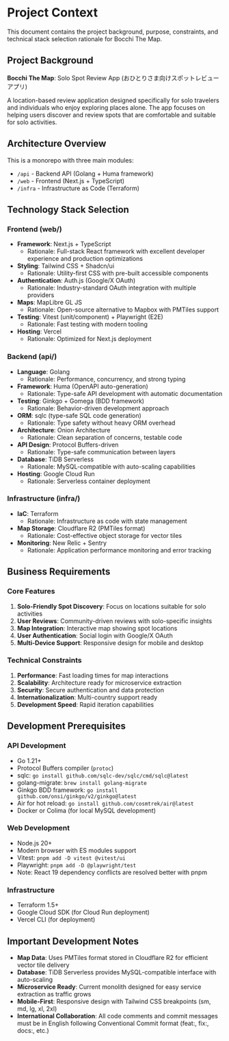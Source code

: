 # Project Context

This document contains the project background, purpose, constraints, and technical stack selection rationale for Bocchi The Map.

## Project Background

**Bocchi The Map**: Solo Spot Review App (おひとりさま向けスポットレビューアプリ)

A location-based review application designed specifically for solo travelers and individuals who enjoy exploring places alone. The app focuses on helping users discover and review spots that are comfortable and suitable for solo activities.

## Architecture Overview

This is a monorepo with three main modules:

- `/api` - Backend API (Golang + Huma framework)
- `/web` - Frontend (Next.js + TypeScript)
- `/infra` - Infrastructure as Code (Terraform)

## Technology Stack Selection

### Frontend (web/)

- **Framework**: Next.js + TypeScript
  - Rationale: Full-stack React framework with excellent developer experience and production optimizations
- **Styling**: Tailwind CSS + Shadcn/ui
  - Rationale: Utility-first CSS with pre-built accessible components
- **Authentication**: Auth.js (Google/X OAuth)
  - Rationale: Industry-standard OAuth integration with multiple providers
- **Maps**: MapLibre GL JS
  - Rationale: Open-source alternative to Mapbox with PMTiles support
- **Testing**: Vitest (unit/component) + Playwright (E2E)
  - Rationale: Fast testing with modern tooling
- **Hosting**: Vercel
  - Rationale: Optimized for Next.js deployment

### Backend (api/)

- **Language**: Golang
  - Rationale: Performance, concurrency, and strong typing
- **Framework**: Huma (OpenAPI auto-generation)
  - Rationale: Type-safe API development with automatic documentation
- **Testing**: Ginkgo + Gomega (BDD framework)
  - Rationale: Behavior-driven development approach
- **ORM**: sqlc (type-safe SQL code generation)
  - Rationale: Type safety without heavy ORM overhead
- **Architecture**: Onion Architecture
  - Rationale: Clean separation of concerns, testable code
- **API Design**: Protocol Buffers-driven
  - Rationale: Type-safe communication between layers
- **Database**: TiDB Serverless
  - Rationale: MySQL-compatible with auto-scaling capabilities
- **Hosting**: Google Cloud Run
  - Rationale: Serverless container deployment

### Infrastructure (infra/)

- **IaC**: Terraform
  - Rationale: Infrastructure as code with state management
- **Map Storage**: Cloudflare R2 (PMTiles format)
  - Rationale: Cost-effective object storage for vector tiles
- **Monitoring**: New Relic + Sentry
  - Rationale: Application performance monitoring and error tracking

## Business Requirements

### Core Features

1. **Solo-Friendly Spot Discovery**: Focus on locations suitable for solo activities
2. **User Reviews**: Community-driven reviews with solo-specific insights
3. **Map Integration**: Interactive map showing spot locations
4. **User Authentication**: Social login with Google/X OAuth
5. **Multi-Device Support**: Responsive design for mobile and desktop

### Technical Constraints

1. **Performance**: Fast loading times for map interactions
2. **Scalability**: Architecture ready for microservice extraction
3. **Security**: Secure authentication and data protection
4. **Internationalization**: Multi-country support ready
5. **Development Speed**: Rapid iteration capabilities

## Development Prerequisites

### API Development

- Go 1.21+
- Protocol Buffers compiler (`protoc`)
- sqlc: `go install github.com/sqlc-dev/sqlc/cmd/sqlc@latest`
- golang-migrate: `brew install golang-migrate`
- Ginkgo BDD framework: `go install github.com/onsi/ginkgo/v2/ginkgo@latest`
- Air for hot reload: `go install github.com/cosmtrek/air@latest`
- Docker or Colima (for local MySQL development)

### Web Development

- Node.js 20+
- Modern browser with ES modules support
- Vitest: `pnpm add -D vitest @vitest/ui`
- Playwright: `pnpm add -D @playwright/test`
- Note: React 19 dependency conflicts are resolved better with pnpm

### Infrastructure

- Terraform 1.5+
- Google Cloud SDK (for Cloud Run deployment)
- Vercel CLI (for deployment)

## Important Development Notes

- **Map Data**: Uses PMTiles format stored in Cloudflare R2 for efficient vector tile delivery
- **Database**: TiDB Serverless provides MySQL-compatible interface with auto-scaling
- **Microservice Ready**: Current monolith designed for easy service extraction as traffic grows
- **Mobile-First**: Responsive design with Tailwind CSS breakpoints (sm, md, lg, xl, 2xl)
- **International Collaboration**: All code comments and commit messages must be in English following Conventional Commit format (feat:, fix:, docs:, etc.)

